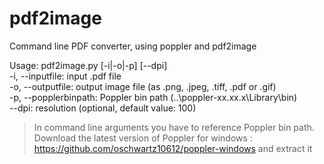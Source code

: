 # pdf2image
Command line PDF converter, using poppler and pdf2image

Usage: pdf2image.py \[-i|-o|-p] \[--dpi]<br>
-i, --inputfile: input .pdf file<br>
-o, --outputfile: output image file (as .png, .jpeg, .tiff, .pdf or .gif)<br>
-p, --popplerbinpath: Poppler bin path (..\poppler-xx.xx.x\Library\bin)<br>
--dpi: resolution (optional, default value: 100)

> In command line arguments you have to reference Poppler bin path.<br>
> Download the latest version of Poppler for windows : https://github.com/oschwartz10612/poppler-windows and extract it

